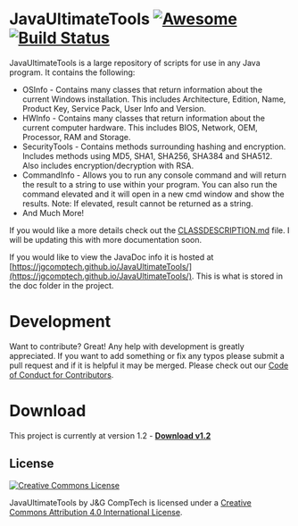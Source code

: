 # JavaUltimateTools [![Awesome](https://cdn.rawgit.com/sindresorhus/awesome/d7305f38d29fed78fa85652e3a63e154dd8e8829/media/badge.svg)](https://github.com/sindresorhus/awesome) [![Build Status](https://travis-ci.org/JGCompTech/JavaUltimateTools.svg?branch=master)](https://travis-ci.org/JGCompTech/JavaUltimateTools)

JavaUltimateTools is a large repository of scripts for use in any Java program. It contains the following:
- OSInfo - Contains many classes that return information about the current Windows installation. This includes Architecture, Edition, Name, Product Key, Service Pack, User Info and Version.
- HWInfo - Contains many classes that return information about the current computer hardware. This includes BIOS, Network, OEM, Processor, RAM and Storage.
- SecurityTools - Contains methods surrounding hashing and encryption. Includes methods using MD5, SHA1, SHA256, SHA384 and SHA512. Also includes encryption/decryption with RSA.
- CommandInfo - Allows you to run any console command and will return the result to a string to use within your program. You can also run the command elevated and it will open in a new cmd window and show the results. Note: If elevated, result cannot be returned as a string.
- And Much More!

If you would like a more details check out the [CLASSDESCRIPTION.md](https://github.com/JGCompTech/JavaUltimateTools/blob/master/CLASSDESCRIPTION.md) file. I will be updating this with more documentation soon.

If you would like to view the JavaDoc info it is hosted at [https://jgcomptech.github.io/JavaUltimateTools/](https://jgcomptech.github.io/JavaUltimateTools/). This is what is stored in the doc folder in the project.

# Development
Want to contribute? Great!
Any help with development is greatly appreciated. If you want to add something or fix any typos please submit a pull request and if it is helpful it may be merged. Please check out our [Code of Conduct for Contributors](https://github.com/JGCompTech/JavaUltimateTools/blob/master/code-of-conduct.md).

# Download
This project is currently at version 1.2 - **[Download v1.2](https://github.com/JGCompTech/JavaUltimateTools/releases/tag/v1.2)**

License
----

[![Creative Commons License](https://i.creativecommons.org/l/by/4.0/88x31.png)](http://creativecommons.org/licenses/by/4.0/)

<span xmlns:dct="http://purl.org/dc/terms/" property="dct:title">JavaUltimateTools</span> by <span xmlns:cc="http://creativecommons.org/ns#" property="cc:attributionName">J&G CompTech</span> is licensed under a [Creative Commons Attribution 4.0 International License](http://creativecommons.org/licenses/by/4.0/).
